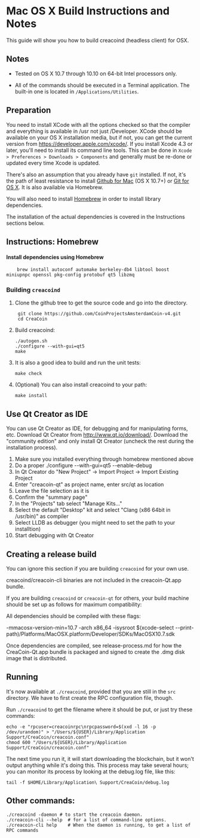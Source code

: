 Mac OS X Build Instructions and Notes
====================================
This guide will show you how to build creacoind (headless client) for OSX.

Notes
-----

* Tested on OS X 10.7 through 10.10 on 64-bit Intel processors only.

* All of the commands should be executed in a Terminal application. The
built-in one is located in `/Applications/Utilities`.

Preparation
-----------

You need to install XCode with all the options checked so that the compiler
and everything is available in /usr not just /Developer. XCode should be
available on your OS X installation media, but if not, you can get the
current version from https://developer.apple.com/xcode/. If you install
Xcode 4.3 or later, you'll need to install its command line tools. This can
be done in `Xcode > Preferences > Downloads > Components` and generally must
be re-done or updated every time Xcode is updated.

There's also an assumption that you already have `git` installed. If
not, it's the path of least resistance to install [Github for Mac](https://mac.github.com/)
(OS X 10.7+) or
[Git for OS X](https://code.google.com/p/git-osx-installer/). It is also
available via Homebrew.

You will also need to install [Homebrew](http://brew.sh) in order to install library
dependencies.

The installation of the actual dependencies is covered in the Instructions
sections below.

Instructions: Homebrew
----------------------

#### Install dependencies using Homebrew

        brew install autoconf automake berkeley-db4 libtool boost miniupnpc openssl pkg-config protobuf qt5 libzmq

### Building `creacoind`

1. Clone the github tree to get the source code and go into the directory.

        git clone https://github.com/CoinProjectsAmsterdamCoin-v4.git
        cd CreaCoin

2.  Build creacoind:

        ./autogen.sh
        ./configure --with-gui=qt5
        make

3.  It is also a good idea to build and run the unit tests:

        make check

4.  (Optional) You can also install creacoind to your path:

        make install

Use Qt Creator as IDE
------------------------
You can use Qt Creator as IDE, for debugging and for manipulating forms, etc.
Download Qt Creator from http://www.qt.io/download/. Download the "community edition" and only install Qt Creator (uncheck the rest during the installation process).

1. Make sure you installed everything through homebrew mentioned above
2. Do a proper ./configure --with-gui=qt5 --enable-debug
3. In Qt Creator do "New Project" -> Import Project -> Import Existing Project
4. Enter "creacoin-qt" as project name, enter src/qt as location
5. Leave the file selection as it is
6. Confirm the "summary page"
7. In the "Projects" tab select "Manage Kits..."
8. Select the default "Desktop" kit and select "Clang (x86 64bit in /usr/bin)" as compiler
9. Select LLDB as debugger (you might need to set the path to your installtion)
10. Start debugging with Qt Creator

Creating a release build
------------------------
You can ignore this section if you are building `creacoind` for your own use.

creacoind/creacoin-cli binaries are not included in the creacoin-Qt.app bundle.

If you are building `creacoind` or `creacoin-qt` for others, your build machine should be set up
as follows for maximum compatibility:

All dependencies should be compiled with these flags:

 -mmacosx-version-min=10.7
 -arch x86_64
 -isysroot $(xcode-select --print-path)/Platforms/MacOSX.platform/Developer/SDKs/MacOSX10.7.sdk

Once dependencies are compiled, see release-process.md for how the CreaCoin-Qt.app
bundle is packaged and signed to create the .dmg disk image that is distributed.

Running
-------

It's now available at `./creacoind`, provided that you are still in the `src`
directory. We have to first create the RPC configuration file, though.

Run `./creacoind` to get the filename where it should be put, or just try these
commands:

    echo -e "rpcuser=creacoinrpc\nrpcpassword=$(xxd -l 16 -p /dev/urandom)" > "/Users/${USER}/Library/Application Support/CreaCoin/creacoin.conf"
    chmod 600 "/Users/${USER}/Library/Application Support/CreaCoin/creacoin.conf"

The next time you run it, it will start downloading the blockchain, but it won't
output anything while it's doing this. This process may take several hours;
you can monitor its process by looking at the debug.log file, like this:

    tail -f $HOME/Library/Application\ Support/CreaCoin/debug.log

Other commands:
-------

    ./creacoind -daemon # to start the creacoin daemon.
    ./creacoin-cli --help  # for a list of command-line options.
    ./creacoin-cli help    # When the daemon is running, to get a list of RPC commands
